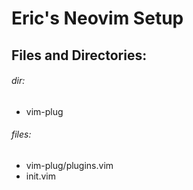 # Eric's Neovim Setup

## Files and Directories:

  ###### dir:
  * vim-plug
  ###### files:
  * vim-plug/plugins.vim
  * init.vim



